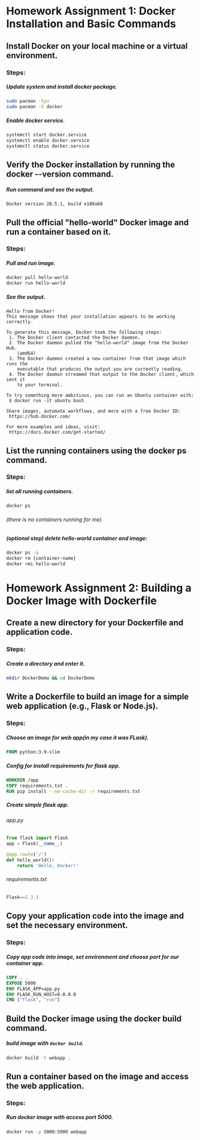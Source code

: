 # Homework Assignment 1: Docker Installation and Basic Commands

## Install Docker on your local machine or a virtual environment.

### Steps:
##### Update system and install docker package.

``` bash
sudo pacman -Syu
sudo pacman -S docker
```

##### Enable docker service.

``` bash
systemctl start docker.service
systemctl enable docker.service
systemctl status docker.service
```

## Verify the Docker installation by running the docker --version command.
##### Run command and see the output.

``` output
Docker version 28.5.1, build e180ab8
```

## Pull the official "hello-world" Docker image and run a container based on it.

### Steps:
##### Pull and run image.

``` bash
docker pull hello-world
docker run hello-world
```

##### See the output.

``` output
Hello from Docker!
This message shows that your installation appears to be working correctly.

To generate this message, Docker took the following steps:
 1. The Docker client contacted the Docker daemon.
 2. The Docker daemon pulled the "hello-world" image from the Docker Hub.
    (amd64)
 3. The Docker daemon created a new container from that image which runs the
    executable that produces the output you are currently reading.
 4. The Docker daemon streamed that output to the Docker client, which sent it
    to your terminal.

To try something more ambitious, you can run an Ubuntu container with:
 $ docker run -it ubuntu bash

Share images, automate workflows, and more with a free Docker ID:
 https://hub.docker.com/

For more examples and ideas, visit:
 https://docs.docker.com/get-started/
```

## List the running containers using the docker ps command.

### Steps:
##### list all running containers.

``` bash
docker ps
```

###### (there is no containers running for me)
##### (optional step) delete hello-world container and image:

``` bash
docker ps -a
docker rm {container-name}
docker rmi hello-world
```

# Homework Assignment 2: Building a Docker Image with Dockerfile

## Create a new directory for your Dockerfile and application code.

### Steps:
##### Create a directory and enter it.
``` bash
mkdir DockerDemo && cd DockerDemo
```

## Write a Dockerfile to build an image for a simple web application (e.g., Flask or Node.js).

### Steps:
##### Choose an image for web app(in my case it was FLask).
```dockerfile
FROM python:3.9-slim
```

##### Config for install requirements for flask app.
```dockerfile
WORKDIR /app
COPY requirements.txt .
RUN pip install --no-cache-dir -r requirements.txt
```

##### Create simple flask app.
###### app.py
```python
from flask import Flask
app = Flask(__name__)

@app.route('/')
def hello_world():
    return 'Hello, Docker!'
```
###### requirements.txt
```python
Flask==2.3.3
```

## Copy your application code into the image and set the necessary environment.

### Steps:
##### Copy app code into image, set environment and choose port for our container app.
```dockerfile
COPY . .
EXPOSE 5000
ENV FLASK_APP=app.py
ENV FLASK_RUN_HOST=0.0.0.0
CMD ["flask", "run"]
```

## Build the Docker image using the docker build command.

##### build image with `docker build`.
``` bash
docker build -t webapp .
```

## Run a container based on the image and access the web application.

### Steps:
##### Run docker image with access port 5000.
```bash
docker run -p 5000:5000 webapp
```
